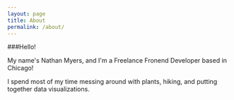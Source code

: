 ```yaml
---
layout: page
title: About
permalink: /about/
---
```


###Hello!

My name's Nathan Myers, and I'm a Freelance Fronend Developer based in Chicago!

I spend most of my time messing around with plants, hiking, and putting together data visualizations.
